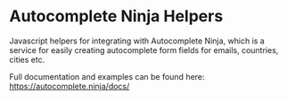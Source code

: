 # Autocomplete Ninja Helpers

Javascript helpers for integrating with Autocomplete Ninja, which is a service for easily creating 
autocomplete form fields for emails, countries, cities etc.

Full documentation and examples can be found here: https://autocomplete.ninja/docs/
